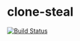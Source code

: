 # clone-steal

[![Build Status](https://travis-ci.org/m-mujica/clone-steal.svg?branch=master)](https://travis-ci.org/m-mujica/clone-steal)
